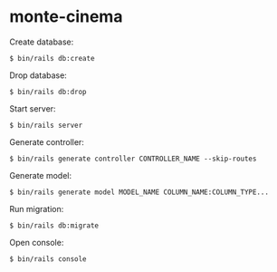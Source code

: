 # monte-cinema

Create database:

`$ bin/rails db:create`

Drop database:

`$ bin/rails db:drop`

Start server:

`$ bin/rails server`

Generate controller:

`$ bin/rails generate controller CONTROLLER_NAME --skip-routes`

Generate model:

`$ bin/rails generate model MODEL_NAME COLUMN_NAME:COLUMN_TYPE...`

Run migration:

`$ bin/rails db:migrate`

Open console:

`$ bin/rails console`
